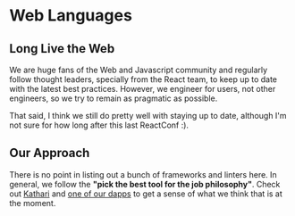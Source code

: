 # Web Languages

## Long Live the Web

We are huge fans of the Web and Javascript community and regularly follow thought leaders, specially from the React team, to keep up to date with the latest best practices. However, we engineer for users, not other engineers, so we try to remain as pragmatic as possible.

That said, I think we still do pretty well with staying up to date, although I'm not sure for how long after this last ReactConf :\).

## Our Approach

There is no point in listing out a bunch of frameworks and linters here. In general, we follow the **"pick the best tool for the job philosophy"**. Check out [Kathari](../kathari.md) and [one of our dapps](https://github.com/kleros/doges-on-trial) to get a sense of what we think that is at the moment.

